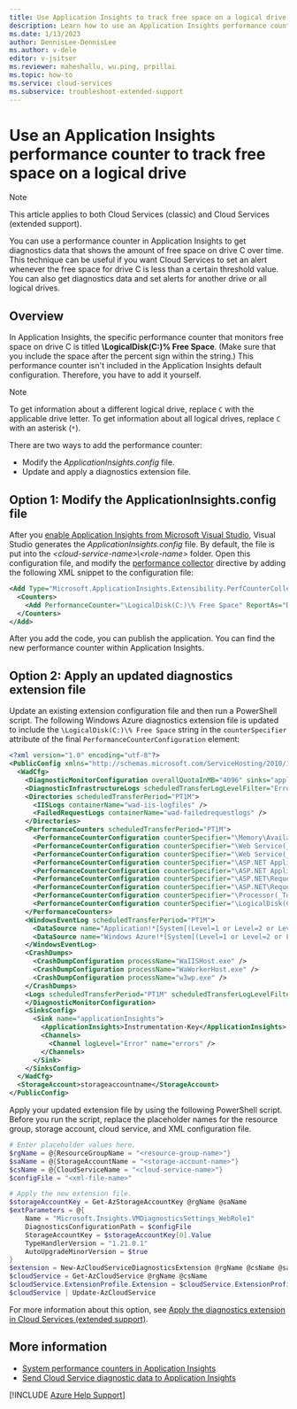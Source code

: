 ```yaml
---
title: Use Application Insights to track free space on a logical drive
description: Learn how to use an Application Insights performance counter to track free space on a logical drive in Cloud Services.
ms.date: 1/13/2023
author: DennisLee-DennisLee
ms.author: v-dele
editor: v-jsitser
ms.reviewer: maheshallu, wu.ping, prpillai
ms.topic: how-to
ms.service: cloud-services
ms.subservice: troubleshoot-extended-support
---
```

# Use an Application Insights performance counter to track free space on a logical drive

> [!NOTE]
> This article applies to both Cloud Services (classic) and Cloud Services (extended support).

You can use a performance counter in Application Insights to get diagnostics data that shows the amount of free space on drive C over time. This technique can be useful if you want Cloud Services to set an alert whenever the free space for drive C is less than a certain threshold value. You can also get diagnostics data and set alerts for another drive or all logical drives.

## Overview

In Application Insights, the specific performance counter that monitors free space on drive C is titled **\LogicalDisk(C:)% Free Space**. (Make sure that you include the space after the percent sign within the string.) This performance counter isn't included in the Application Insights default configuration. Therefore, you have to add it yourself.

> [!NOTE]
> To get information about a different logical drive, replace `C` with the applicable drive letter. To get information about all logical drives, replace `C` with an asterisk (`*`).

There are two ways to add the performance counter:  

- Modify the *ApplicationInsights.config* file.
- Update and apply a diagnostics extension file.

## Option 1: Modify the ApplicationInsights.config file

After you [enable Application Insights from Microsoft Visual Studio](/azure/azure-monitor/app/asp-net-core#enable-application-insights-server-side-telemetry-visual-studio), Visual Studio generates the *ApplicationInsights.config* file. By default, the file is put into the *\<cloud-service-name>\\\<role-name>* folder. Open this configuration file, and modify the [performance collector](/azure/azure-monitor/app/configuration-with-applicationinsights-config#performance-collector) directive by adding the following XML snippet to the configuration file:

```xml
<Add Type="Microsoft.ApplicationInsights.Extensibility.PerfCounterCollector.PerformanceCollectorModule, Microsoft.AI.PerfCounterCollector">
  <Counters>
    <Add PerformanceCounter="\LogicalDisk(C:)\% Free Space" ReportAs="Disk Free % (C:)" />
  </Counters>
</Add>
```

After you add the code, you can publish the application. You can find the new performance counter within Application Insights.

## Option 2: Apply an updated diagnostics extension file

Update an existing extension configuration file and then run a PowerShell script. The following Windows Azure diagnostics extension file is updated to include the `\LogicalDisk(C:)\% Free Space` string in the `counterSpecifier` attribute of the final `PerformanceCounterConfiguration` element:

```xml
<?xml version="1.0" encoding="utf-8"?>
<PublicConfig xmlns="http://schemas.microsoft.com/ServiceHosting/2010/10/DiagnosticsConfiguration">
  <WadCfg>
    <DiagnosticMonitorConfiguration overallQuotaInMB="4096" sinks="applicationInsights.errors">
    <DiagnosticInfrastructureLogs scheduledTransferLogLevelFilter="Error" />
    <Directories scheduledTransferPeriod="PT1M">
      <IISLogs containerName="wad-iis-logfiles" />
      <FailedRequestLogs containerName="wad-failedrequestlogs" />
    </Directories>
    <PerformanceCounters scheduledTransferPeriod="PT1M">
      <PerformanceCounterConfiguration counterSpecifier="\Memory\Available MBytes" sampleRate="PT3M" />
      <PerformanceCounterConfiguration counterSpecifier="\Web Service(_Total)\ISAPI Extension Requests/sec" sampleRate="PT3M" />
      <PerformanceCounterConfiguration counterSpecifier="\Web Service(_Total)\Bytes Total/Sec" sampleRate="PT3M" />
      <PerformanceCounterConfiguration counterSpecifier="\ASP.NET Applications(__Total__)\Requests/Sec" sampleRate="PT3M" />
      <PerformanceCounterConfiguration counterSpecifier="\ASP.NET Applications(__Total__)\Errors Total/Sec" sampleRate="PT3M" />
      <PerformanceCounterConfiguration counterSpecifier="\ASP.NET\Requests Queued" sampleRate="PT3M" />
      <PerformanceCounterConfiguration counterSpecifier="\ASP.NET\Requests Rejected" sampleRate="PT3M" />
      <PerformanceCounterConfiguration counterSpecifier="\Processor(_Total)\% Processor Time" sampleRate="PT3M" />
      <PerformanceCounterConfiguration counterSpecifier="\LogicalDisk(C:)\% Free Space" sampleRate="PT3M" />
    </PerformanceCounters>
    <WindowsEventLog scheduledTransferPeriod="PT1M">
      <DataSource name="Application!*[System[(Level=1 or Level=2 or Level=3)]]" />
      <DataSource name="Windows Azure!*[System[(Level=1 or Level=2 or Level=3 or Level=4)]]" />
    </WindowsEventLog>
    <CrashDumps>
      <CrashDumpConfiguration processName="WaIISHost.exe" />
      <CrashDumpConfiguration processName="WaWorkerHost.exe" />
      <CrashDumpConfiguration processName="w3wp.exe" />
    </CrashDumps>
    <Logs scheduledTransferPeriod="PT1M" scheduledTransferLogLevelFilter="Error" />
    </DiagnosticMonitorConfiguration>
    <SinksConfig>
      <Sink name="applicationInsights">
        <ApplicationInsights>Instrumentation-Key</ApplicationInsights>
        <Channels>
          <Channel logLevel="Error" name="errors" />
        </Channels>
      </Sink>
    </SinksConfig>
  </WadCfg>
  <StorageAccount>storageaccountname</StorageAccount>
</PublicConfig>
```

Apply your updated extension file by using the following PowerShell script. Before you run the script, replace the placeholder names for the resource group, storage account, cloud service, and XML configuration file.

```powershell
# Enter placeholder values here.
$rgName = @{ResourceGroupName = "<resource-group-name>"}
$saName = @{StorageAccountName = "<storage-account-name>"}
$csName = @{CloudServiceName = "<cloud-service-name>"}
$configFile = "<xml-file-name>"

# Apply the new extension file.
$storageAccountKey = Get-AzStorageAccountKey @rgName @saName
$extParameters = @{
    Name = "Microsoft.Insights.VMDiagnosticsSettings_WebRole1"
    DiagnosticsConfigurationPath = $configFile
    StorageAccountKey = $storageAccountKey[0].Value
    TypeHandlerVersion = "1.21.0.1"
    AutoUpgradeMinorVersion = $true
}
$extension = New-AzCloudServiceDiagnosticsExtension @rgName @csName @saName @extParameters
$cloudService = Get-AzCloudService @rgName @csName
$cloudService.ExtensionProfile.Extension = $cloudService.ExtensionProfile.Extension + $extension
$cloudService | Update-AzCloudService
```

For more information about this option, see [Apply the diagnostics extension in Cloud Services (extended support)](/azure/cloud-services-extended-support/enable-wad).

## More information

- [System performance counters in Application Insights](/azure/azure-monitor/app/performance-counters)
- [Send Cloud Service diagnostic data to Application Insights](/azure/azure-monitor/agents/diagnostics-extension-to-application-insights)

[!INCLUDE [Azure Help Support](../../includes/azure-help-support.md)]
